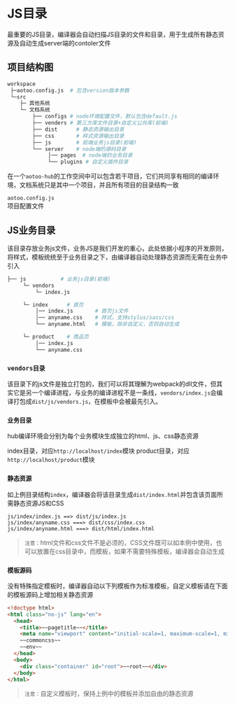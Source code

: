 # JS目录  

最重要的JS目录，编译器会自动扫描JS目录的文件和目录，用于生成所有静态资源及自动生成server端的contoler文件

## 项目结构图

```bash
workspace
 ├─aotoo.config.js  # 包含version版本参数
 └─src
    ├─ 其他系统
    └─ 文档系统
        ├── configs # node环境配置文件，默认包含default.js
        ├── venders # 第三方库文件目录+自定义公共库(前端)
        ├── dist      # 静态资源输出目录
        ├── css       # 样式资源输出目录
        ├── js        # 前端业务js目录(前端)
        └── server    # node端的源码目录
             │── pages  # node端的业务目录
             └── plugins # 自定义插件目录
```

在一个`aotoo-hub`的工作空间中可以包含若干项目，它们共同享有相同的编译环境，文档系统只是其中一个项目，并且所有项目的目录结构一致

`aotoo.config.js`  
项目配置文件  

## JS业务目录

该目录存放业务js文件，业务JS是我们开发的重心，此处依据小程序的开发原则，将样式，模板统统至于业务目录之下，由编译器自动处理静态资源而无需在业务中引入

```bash
├── js           # 业务js目录(前端)
     └─ vendors
         └─ index.js

     └─ index      # 首页
         │── index.js       # 首页js文件
         │── anyname.css    # 样式，支持stylus/sass/css
         └── anyname.html   # 模板，除非自定义，否则自动生成

     └─ product    # 商品页
         │── index.js
         └── anyname.css  
```

### `vendors目录`  

该目录下的js文件是独立打包的，我们可以将其理解为webpack的dll文件，但其实它是另一个编译进程，与业务的编译进程不是一条线，`vendors/index.js`会编译打包成`dist/js/vendors.js`，在模板中会被最先引入。

### `业务目录`  

hub编译环境会分别为每个业务模块生成独立的html、js、css静态资源  

index目录，对应`http://localhost/index`模块
product目录，对应`http://localhost/product`模块

### `静态资源`  

如上例目录结构`index`，编译器会将该目录生成`dist/index.html`并包含该页面所需静态资源JS和CSS

```
js/index/index.js ==> dist/js/index.js
js/index/anyname.css ===> dist/css/index.css
js/index/anyname.html ===> dist/html/index.html
```  

> `注意：`html文件和css文件不是必须的，CSS文件既可以如本例中使用，也可以放置在css目录中，而模板，如果不需要特殊模板，编译器会自动生成

### `模板源码`  

没有特殊指定模板时，编译器自动以下列模板作为标准模板，自定义模板请在下面的模板源码上增加相关静态资源

```html
<!doctype html>
<html class="no-js" lang="en">
  <head>
    <title>~~pagetitle~~</title>
    <meta name="viewport" content="initial-scale=1, maximum-scale=1, minimum-scale=1, user-scalable=no">
    ~~commoncss~~
    ~~env~~
  </head>
  <body>
    <div class="container" id="root">~~root~~</div>
  </body>
</html>
```

> `注意：`自定义模板时，保持上例中的模板并添加自由的静态资源
